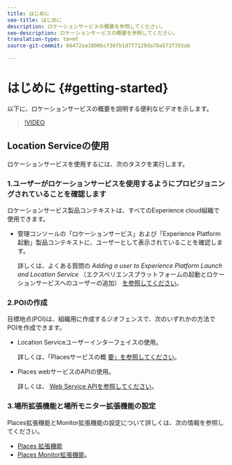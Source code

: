 ```yaml
---
title: はじめに
seo-title: はじめに
description: ロケーションサービスの概要を参照してください。
seo-description: ロケーションサービスの概要を参照してください。
translation-type: tm+mt
source-git-commit: 66472aa1800bcf36fb1d7f7129da70a573f355ab

---
```



# はじめに {#getting-started}

以下に、ロケーションサービスの概要を説明する便利なビデオを示します。

>[!VIDEO](https://www.youtube.com/watch?v=aV6i_ayxWCw)

## Location Serviceの使用

ロケーションサービスを使用するには、次のタスクを実行します。

### 1.ユーザーがロケーションサービスを使用するようにプロビジョニングされていることを確認します

ロケーションサービス製品コンテキストは、すべてのExperience cloud組織で使用できます。

* 管理コンソールの「ロケーションサービス」および「Experience Platform起動」製品コンテキストに、ユーザーとして表示されていることを確認します。

   詳しくは、よくある質問の *Adding a user to Experience Platform Launch and Location Service* （エクスペリエンスプラットフォームの起動とロケーションサービスへのユーザーの追加） [を参照してください](/help/places-faqs.md)。


### 2.POIの作成

目標地点(POI)は、組織用に作成するジオフェンスで、次のいずれかの方法でPOIを作成できます。

* Location Serviceユーザーインターフェイスの使用。

   詳しくは、「Placesサービスの概 [要」を参照してください](/help/poi-mgmt-ui/places-services-overview.md)。

* Places webサービスのAPIの使用。

   詳しくは、 [Web Service APIを参照してください](/help/web-service-api/places-web-services.md)。


### 3.場所拡張機能と場所モニター拡張機能の設定

Places拡張機能とMonitor拡張機能の設定について詳しくは、次の情報を参照してください。

* [Places 拡張機能](/help/places-ext-aep-sdks/places-extension/places-extension.md)
* [Places Monitor拡張機能](/help/places-ext-aep-sdks/places-monitor-extension/places-monitor-extension.md)。
